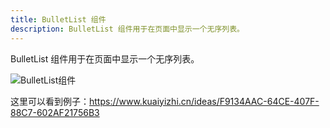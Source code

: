 ```yaml
---
title: BulletList 组件
description: BulletList 组件用于在页面中显示一个无序列表。
---
```


BulletList 组件用于在页面中显示一个无序列表。

![BulletList组件](/images/juiceEditor/component-bulletlist.png)

这里可以看到例子：https://www.kuaiyizhi.cn/ideas/F9134AAC-64CE-407F-88C7-602AF21756B3

